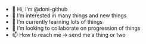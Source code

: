 - 👋 Hi, I’m @doni-github
- 👀 I’m interested in many things and new things
- 🌱 I’m currently learning lots of things
- 💞️ I’m looking to collaborate on progression of things
- 📫 How to reach me -> send me a thing or two

<!---
doni-github/doni-github is a ✨ special ✨ repository because its `README.md` (this file) appears on your GitHub profile.
You can click the Preview link to take a look at your changes.
--->
